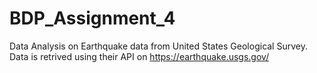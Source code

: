 # BDP_Assignment_4

Data Analysis on Earthquake data from United States Geological Survey. Data is retrived using their API on https://earthquake.usgs.gov/

